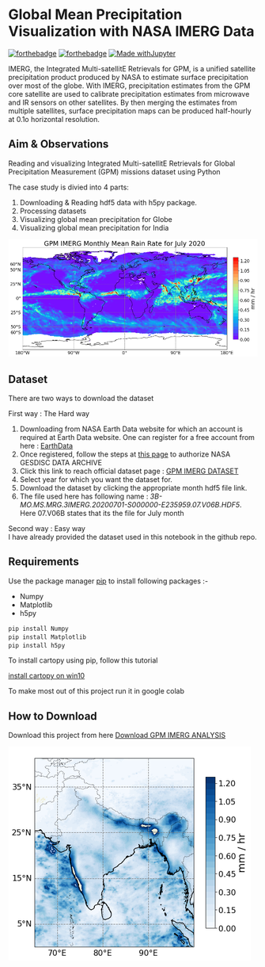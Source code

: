 # Global Mean Precipitation Visualization with NASA IMERG Data

[![forthebadge](https://forthebadge.com/images/badges/built-with-love.svg)](https://forthebadge.com)
[![forthebadge](https://forthebadge.com/images/badges/made-with-python.svg)](https://forthebadge.com)
[![Made withJupyter](https://img.shields.io/badge/Made%20with-Jupyter-orange?style=for-the-badge&logo=Jupyter)](https://jupyter.org/try)

IMERG, the Integrated Multi-satellitE Retrievals for GPM, is a unified satellite precipitation product produced by NASA to estimate surface precipitation over most of the globe. With IMERG, precipitation estimates from the GPM core satellite are used to calibrate precipitation estimates from microwave and IR sensors on other satellites. By then merging the estimates from multiple satellites, surface precipitation maps can be produced half-hourly at 0.1o horizontal resolution.

## Aim & Observations

Reading and visualizing Integrated Multi-satellitE Retrievals for Global Precipitation Measurement (GPM) missions dataset using Python

The case study is divied into 4 parts:

1. Downloading & Reading hdf5 data with h5py package.
2. Processing datasets
3. Visualizing global mean precipitation for Globe
4. Visualizing global mean precipitation for India

![Alt text](GPM_3IMERGP_WORLD.png?raw=true "GPM IMERG WORLD")

## Dataset 

There are two ways to download the dataset

First way : The Hard way

1. Downloading from NASA Earth Data website for which an account is required at Earth Data website. One can register for a free account from here : [EarthData](https://uui-test.gesdisc.eosdis.nasa.gov/uui/data-access)
2. Once registered, follow the steps at [this page](https://urs.earthdata.nasa.gov/approve_app?client_id=e2WVk8Pw6weeLUKZYOxvTQ) to authorize NASA GESDISC DATA ARCHIVE
3. Click this link to reach official dataset page  : [GPM IMERG DATASET](https://gpm1.gesdisc.eosdis.nasa.gov/data/GPM_L3/GPM_3IMERGM.06/)
4. Select year for which you want the dataset for.
5. Download the dataset by clicking the appropriate month hdf5 file link.
6. The file used here has following name : 	*3B-MO.MS.MRG.3IMERG.20200701-S000000-E235959.07.V06B.HDF5*. Here 07.V06B states that its the file for July month

Second way : Easy way \
I have already provided the dataset used in this notebook in the github repo.


## Requirements

Use the package manager [pip](https://pip.pypa.io/en/stable/) to install following packages :-
* Numpy
* Matplotlib
* h5py

```bash
pip install Numpy
pip install Matplotlib
pip install h5py
```

To install cartopy using pip, follow this tutorial

[install cartopy on win10](https://youtu.be/PGNzs1I6tf0)


To make most out of this project run it in google colab

## How to Download

Download this project from here [Download GPM IMERG ANALYSIS](https://downgit.github.io/#/home?url=https://github.com/pyGuru123/Data-Analysis-and-Visualization/tree/main/Tracking%20Bird%20Migration)

![Alt text](GPM_3IMERGP_INDIA.png?raw=true "GPM IMERG INDIA")